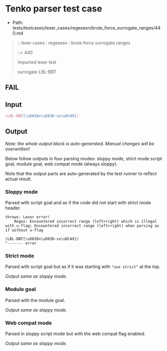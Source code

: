 # Tenko parser test case

- Path: tests/testcases/lexer_cases/regexesn/brute_force_surrogate_ranges/440.md

> :: lexer cases : regexesn : brute force surrogate ranges
>
> ::> 440
>
> Imported lexer test
>
> surrogate LBL-BBT

## FAIL

## Input

`````js
/LBL-BBT[\uD83Dx\uD83D-xx\uDCA9]/
`````

## Output

_Note: the whole output block is auto-generated. Manual changes will be overwritten!_

Below follow outputs in four parsing modes: sloppy mode, strict mode script goal, module goal, web compat mode (always sloppy).

Note that the output parts are auto-generated by the test runner to reflect actual result.

### Sloppy mode

Parsed with script goal and as if the code did not start with strict mode header.

`````
throws: Lexer error!
    Regex: Encountered incorrect range (left>right) which is illegal with u-flag; Encountered incorrect range (left>right) when parsing as if without u-flag

/LBL-BBT[\uD83Dx\uD83D-xx\uDCA9]/
^------- error
`````

### Strict mode

Parsed with script goal but as if it was starting with `"use strict"` at the top.

_Output same as sloppy mode._

### Module goal

Parsed with the module goal.

_Output same as sloppy mode._

### Web compat mode

Parsed in sloppy script mode but with the web compat flag enabled.

_Output same as sloppy mode._
